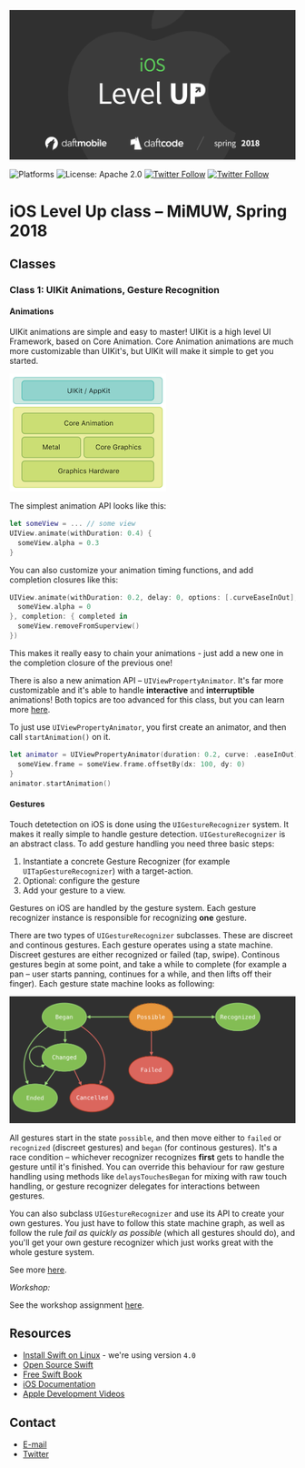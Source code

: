 [![iOS Level Up Spring 2018](assets/logo.png)](https://github.com/DaftMobile/ioslevelup_2018)

![Platforms](https://img.shields.io/badge/platforms-iOS-blue.svg)
![License: Apache 2.0](https://img.shields.io/badge/License-Apache%202.0-blue.svg)
[![Twitter Follow ](https://img.shields.io/twitter/follow/espadrine.svg?style=social&label=Follow)](https://twitter.com/mdab121)
[![Twitter Follow](https://img.shields.io/twitter/follow/espadrine.svg?style=social&label=Follow)](https://twitter.com/DaftMobile)

# iOS Level Up class – MiMUW, Spring 2018


## Classes

### Class 1: UIKit Animations, Gesture Recognition

#### Animations

UIKit animations are simple and easy to master! UIKit is a high level UI Framework, based on Core Animation. Core Animation animations are much more customizable than UIKit's, but UIKit will make it simple to get you started.

[![UIKit](assets/ca_architecture@2x.png)](https://developer.apple.com/library/content/documentation/Cocoa/Conceptual/CoreAnimation_guide/Introduction/Introduction.html)

The simplest animation API looks like this:

```swift
let someView = ... // some view
UIView.animate(withDuration: 0.4) {
  someView.alpha = 0.3
}
```

You can also customize your animation timing functions, and add completion closures like this:

```swift
UIView.animate(withDuration: 0.2, delay: 0, options: [.curveEaseInOut], animations: {
  someView.alpha = 0
}, completion: { completed in
  someView.removeFromSuperview()
})
```

This makes it really easy to chain your animations - just add a new one in the completion closure of the previous one!

There is also a new animation API – `UIViewPropertyAnimator`. It's far more customizable and it's able to handle **interactive** and **interruptible** animations! Both topics are too advanced for this class, but you can learn more [here](https://developer.apple.com/documentation/uikit/uiviewpropertyanimator).

To just use `UIViewPropertyAnimator`, you first create an animator, and then call `startAnimation()` on it.

```swift
let animator = UIViewPropertyAnimator(duration: 0.2, curve: .easeInOut) {
  someView.frame = someView.frame.offsetBy(dx: 100, dy: 0)
}
animator.startAnimation()
```

#### Gestures

Touch detetection on iOS is done using the `UIGestureRecognizer` system. It makes it really simple to handle gesture detection. `UIGestureRecognizer` is an abstract class. To add gesture handling you need three basic steps:

1. Instantiate a concrete Gesture Recognizer (for example `UITapGestureRecognizer`) with a target-action.
2. Optional: configure the gesture
3. Add your gesture to a view.

Gestures on iOS are handled by the gesture system. Each gesture recognizer instance is responsible for recognizing **one** gesture.

There are two types of `UIGestureRecognizer` subclasses. These are discreet and continous gestures. Each gesture operates using a state machine. Discreet gestures are either recognized or failed (tap, swipe). Continous gestures begin at some point, and take a while to complete (for example a pan – user starts panning, continues for a while, and then lifts off their finger). Each gesture state machine looks as following:

![UIGestureRecognizer State Machine](assets/ui_gesture_recognizer_statee_machine.png)

All gestures start in the state `possible`, and then move either to `failed` or `recognized` (discreet gestures) and `began` (for continous gestures). It's a race condition – whichever recognizer recognizes **first** gets to handle the gesture until it's finished. You can override this behaviour for raw gesture handling using methods like `delaysTouchesBegan` for mixing with raw touch handling, or gesture recognizer delegates for interactions between gestures.

You can also subclass `UIGestureRecognizer` and use its API to create your own gestures. You just have to follow this state machine graph, as well as follow the rule *fail as quickly as possible* (which all gestures should do), and you'll get your own gesture recognizer which just works great with the whole gesture system.

See more [here](https://developer.apple.com/documentation/uikit/uigesturerecognizer).

_Workshop:_

See the workshop assignment [here](Class%201/Workshop/workshop1.md).


## Resources

- [Install Swift on Linux](https://swift.org/download/#releases) - we're using version `4.0`
- [Open Source Swift](https://swift.org)
- [Free Swift Book](https://itunes.apple.com/us/book/the-swift-programming-language/id881256329?mt=11)
- [iOS Documentation](https://developer.apple.com/documentation/)
- [Apple Development Videos](https://developer.apple.com/videos/)

## Contact

- [E-mail](mailto:michal.dabrowski+mimuw@daftcode.pl)
- [Twitter](https://twitter.com/mdab121)
